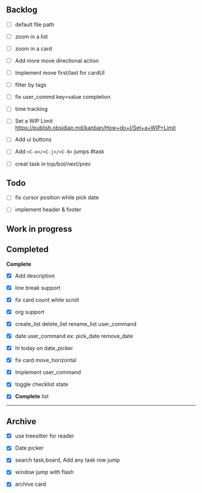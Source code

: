 ## Backlog

- [ ] default file path

- [ ] zoom in a list

- [ ] zoom in a card

- [ ] Add more move directional action

- [ ] Implement move first/last for cardUI

- [ ] filter by tags

- [ ] fix user_commd key=value completion

- [ ] time tracking

- [ ] Set a WIP Limit https://publish.obsidian.md/kanban/How+do+I/Set+a+WIP+Limit

- [ ] Add ui buttons

- [ ] Add `<C-o>/<C-j>/<C-6>` jumps #task

- [ ] creat task in top/bot/next/prev

## Todo

- [ ] fix cursor position while pick date

- [ ] implement header & footer

## Work in progress

## Completed

**Complete**

- [x] Add description

- [x] line break support

- [x] fix card count while scroll

- [x] org support

- [x] create_list delete_list rename_list user_command

- [x] date user_command ex: pick_date remove_date

- [x] hl today on date_picker

- [x] fix card move_horizontal

- [x] Implement user_command

- [x] toggle checklist state

- [x] **Complete** list


***

## Archive

- [x] use treesitter for reader

- [x] Date picker

- [x] search task,board, Add any task row jump

- [x] window jump with flash

- [x] archive card

